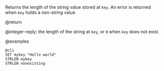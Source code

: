 Returns the length of the string value stored at `key`. An error is returned
when `key` holds a non-string value.

@return

@integer-reply: the length of the string at `key`, or `0` when `key` does not
exist.

@examples

    @cli
    SET mykey "Hello world"
    STRLEN mykey
    STRLEN nonexisting
